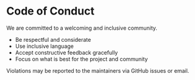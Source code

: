 # Code of Conduct

We are committed to a welcoming and inclusive community.

- Be respectful and considerate
- Use inclusive language
- Accept constructive feedback gracefully
- Focus on what is best for the project and community

Violations may be reported to the maintainers via GitHub issues or email.

